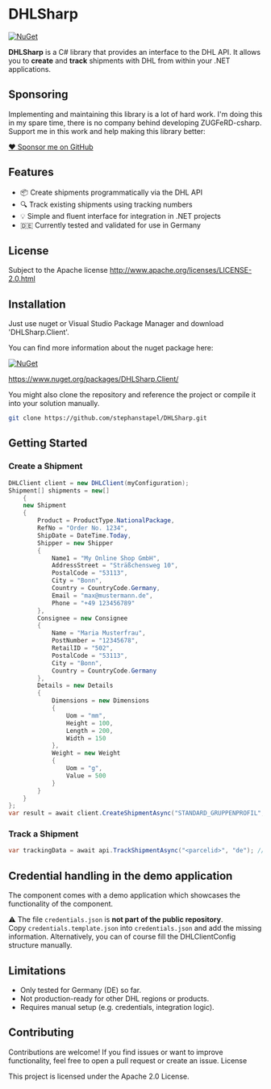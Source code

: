 # DHLSharp

[![NuGet](https://img.shields.io/nuget/v/DHLSharp.Client?color=yellow)](https://www.nuget.org/packages/DHLSharp.Client/)

**DHLSharp** is a C# library that provides an interface to the DHL API. It allows you to **create** and **track** shipments with DHL from within your .NET applications.

## Sponsoring
Implementing and maintaining this library is a lot of hard work. I'm doing this in my spare time, there is no company behind developing ZUGFeRD-csharp. Support me in this work and help making this library better:

[:heart: Sponsor me on GitHub](https://github.com/sponsors/stephanstapel)


## Features

- 📦 Create shipments programmatically via the DHL API
- 🔍 Track existing shipments using tracking numbers
- 💡 Simple and fluent interface for integration in .NET projects
- 🇩🇪 Currently tested and validated for use in Germany

## License
Subject to the Apache license http://www.apache.org/licenses/LICENSE-2.0.html

## Installation
Just use nuget or Visual Studio Package Manager and download 'DHLSharp.Client'.

You can find more information about the nuget package here:

[![NuGet](https://img.shields.io/nuget/v/DHLSharp.Client?color=yellow)](https://www.nuget.org/packages/DHLSharp.Client/)

https://www.nuget.org/packages/DHLSharp.Client/

You might also clone the repository and reference the project or compile it into your solution manually.

```bash
git clone https://github.com/stephanstapel/DHLSharp.git
```

## Getting Started

### Create a Shipment

```csharp
DHLClient client = new DHLClient(myConfiguration);
Shipment[] shipments = new[]
    {
    new Shipment
    {
        Product = ProductType.NationalPackage,         
        RefNo = "Order No. 1234",
        ShipDate = DateTime.Today,
        Shipper = new Shipper
        {
            Name1 = "My Online Shop GmbH",
            AddressStreet = "Sträßchensweg 10",
            PostalCode = "53113",
            City = "Bonn",
            Country = CountryCode.Germany,
            Email = "max@mustermann.de",
            Phone = "+49 123456789"
        },
        Consignee = new Consignee
        {
            Name = "Maria Musterfrau",
            PostNumber = "12345678",
            RetailID = "502",
            PostalCode = "53113",
            City = "Bonn",
            Country = CountryCode.Germany
        },
        Details = new Details
        {
            Dimensions = new Dimensions
            {
                Uom = "mm",
                Height = 100,
                Length = 200,
                Width = 150
            },
            Weight = new Weight
            {
                Uom = "g",
                Value = 500
            }
        }
    }
};
var result = await client.CreateShipmentAsync("STANDARD_GRUPPENPROFIL", shipments, validate: false);
```

### Track a Shipment

```csharp
var trackingData = await api.TrackShipmentAsync("<parcelid>", "de"); // "de": optional parameter allows to specify output language
```

## Credential handling in the demo application
The component comes with a demo application which showcases the functionality of the component.

⚠️ The file `credentials.json` is **not part of the public repository**.  
Copy `credentials.template.json` into `credentials.json` and add the missing information. Alternatively, you can of course fill the DHLClientConfig structure manually.

## Limitations
* Only tested for Germany (DE) so far.
* Not production-ready for other DHL regions or products.
* Requires manual setup (e.g. credentials, integration logic).

## Contributing
Contributions are welcome! If you find issues or want to improve functionality, feel free to open a pull request or create an issue.
License

This project is licensed under the Apache 2.0 License.
